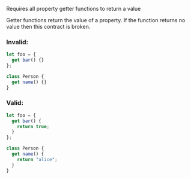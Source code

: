 Requires all property getter functions to return a value

Getter functions return the value of a property.  If the function returns no
value then this contract is broken.

### Invalid:

```typescript
let foo = {
  get bar() {}
};

class Person {
  get name() {}
}
```

### Valid:

```typescript
let foo = {
  get bar() {
    return true;
  }
};

class Person {
  get name() {
    return "alice";
  }
}
```
